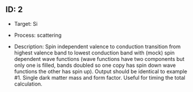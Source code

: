 ## ID: 2

- Target: Si

- Process: scattering

- Description: Spin independent valence to conduction transition from highest valence band to lowest conduction band with (mock) spin dependent wave functions (wave functions have two components but only one is filled, bands doubled so one copy has spin down wave functions the other has spin up). Output should be identical to example #1. Single dark matter mass and form factor. Useful for timing the total calculation.
